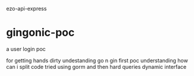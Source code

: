 ezo-api-express
# gingonic-poc

a user login poc 

for getting hands dirty undestanding go n gin first poc understanding how can i split code tried using gorm and then hard queries dynamic interface 

